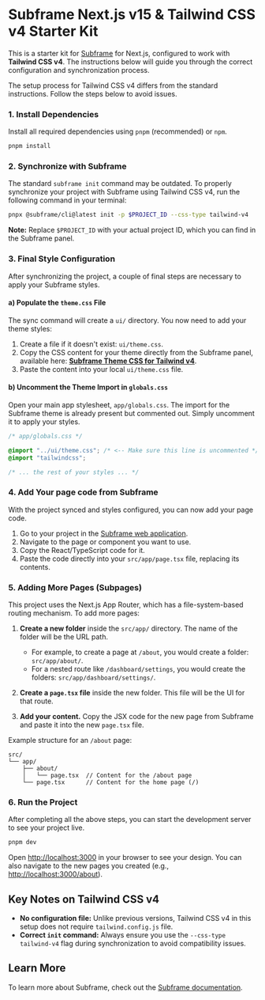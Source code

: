 # Subframe Next.js v15 & Tailwind CSS v4 Starter Kit

This is a starter kit for [Subframe](https://subframe.com) for Next.js, configured to work with **Tailwind CSS v4**. The instructions below will guide you through the correct configuration and synchronization process.

The setup process for Tailwind CSS v4 differs from the standard instructions. Follow the steps below to avoid issues.

### 1. Install Dependencies

Install all required dependencies using `pnpm` (recommended) or `npm`.

```bash
pnpm install
```

### 2. Synchronize with Subframe

The standard `subframe init` command may be outdated. To properly synchronize your project with Subframe using Tailwind CSS v4, run the following command in your terminal:

```bash
pnpx @subframe/cli@latest init -p $PROJECT_ID --css-type tailwind-v4
```

**Note:** Replace `$PROJECT_ID` with your actual project ID, which you can find in the Subframe panel.

### 3. Final Style Configuration

After synchronizing the project, a couple of final steps are necessary to apply your Subframe styles.

#### a) Populate the `theme.css` File

The sync command will create a `ui/` directory. You now need to add your theme styles:

1.  Create a file if it doesn't exist: `ui/theme.css`.
2.  Copy the CSS content for your theme directly from the Subframe panel, available here: [**Subframe Theme CSS for Tailwind v4**](https://app.subframe.com/library?component=theme&showThemeModalCSSType=tailwindV4).
3.  Paste the content into your local `ui/theme.css` file.

#### b) Uncomment the Theme Import in `globals.css`

Open your main app stylesheet, `app/globals.css`. The import for the Subframe theme is already present but commented out. Simply uncomment it to apply your styles.

```css
/* app/globals.css */

@import "../ui/theme.css"; /* <-- Make sure this line is uncommented */
@import "tailwindcss";

/* ... the rest of your styles ... */
```

### 4. Add Your page code from Subframe

With the project synced and styles configured, you can now add your page code.

1.  Go to your project in the [Subframe web application](https://app.subframe.com).
2.  Navigate to the page or component you want to use.
3.  Copy the React/TypeScript code for it.
4.  Paste the code directly into your `src/app/page.tsx` file, replacing its contents.

### 5. Adding More Pages (Subpages)

This project uses the Next.js App Router, which has a file-system-based routing mechanism. To add more pages:

1.  **Create a new folder** inside the `src/app/` directory. The name of the folder will be the URL path.
    *   For example, to create a page at `/about`, you would create a folder: `src/app/about/`.
    *   For a nested route like `/dashboard/settings`, you would create the folders: `src/app/dashboard/settings/`.

2.  **Create a `page.tsx` file** inside the new folder. This file will be the UI for that route.

3.  **Add your content.** Copy the JSX code for the new page from Subframe and paste it into the new `page.tsx` file.

Example structure for an `/about` page:

```
src/
└── app/
    ├── about/
    │   └── page.tsx  // Content for the /about page
    └── page.tsx      // Content for the home page (/)
```

### 6. Run the Project

After completing all the above steps, you can start the development server to see your project live.

```bash
pnpm dev
```

Open [http://localhost:3000](http://localhost:3000) in your browser to see your design. You can also navigate to the new pages you created (e.g., [http://localhost:3000/about](http://localhost:3000/about)).

## Key Notes on Tailwind CSS v4

-   **No configuration file:** Unlike previous versions, Tailwind CSS v4 in this setup does not require `tailwind.config.js` file.
-   **Correct `init` command:** Always ensure you use the `--css-type tailwind-v4` flag during synchronization to avoid compatibility issues.

## Learn More

To learn more about Subframe, check out the [Subframe documentation](https://docs.subframe.com).

